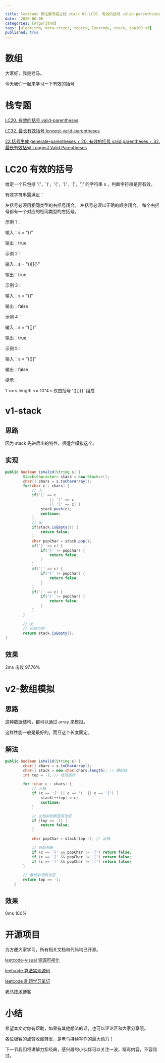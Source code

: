 ```yaml
---

title: leetcode 算法篇专题之栈 stack 02-LC20. 有效的括号 valid-parentheses
date:  2020-06-08
categories: [Algorithm]
tags: [algorithm, data-struct, topics, leetcode, stack, top100 sf]
published: true
---
```



# 数组

大家好，我是老马。

今天我们一起来学习一下有效的括号

# 栈专题

[LC20. 有效的括号 valid-parentheses](https://houbb.github.io/leetcode-notes/posts/leetcode/2020-06-06-algorithm-000-leetcode-data-struct-001-topics-datastruct-stack-02-leetcode-T20.html)

[LC32. 最长有效括号 longest-valid-parentheses](https://houbb.github.io/leetcode-notes/posts/leetcode/2020-06-06-algorithm-000-leetcode-data-struct-001-topics-algorithms-dp-21-leetcode-LC32-longest-valid-parentheses.html)

[22.括号生成 generate-parentheses + 20. 有效的括号 valid parentheses + 32. 最长有效括号 Longest Valid Parentheses](https://houbb.github.io/leetcode-notes/posts/leetcode/2020-06-06-algorithm-012-leetcode-22-generate-parentheses.html)

# LC20 有效的括号

给定一个只包括 '('，')'，'{'，'}'，'['，']' 的字符串 s ，判断字符串是否有效。

有效字符串需满足：

左括号必须用相同类型的右括号闭合。
左括号必须以正确的顺序闭合。
每个右括号都有一个对应的相同类型的左括号。

示例 1：

输入：s = "()"

输出：true

示例 2：

输入：s = "()[]{}"

输出：true

示例 3：

输入：s = "(]"

输出：false

示例 4：

输入：s = "([])"

输出：true

示例 5：

输入：s = "([)]"

输出：false
 

提示：

1 <= s.length <= 10^4
s 仅由括号 '()[]{}' 组成


# v1-stack

## 思路

因为 stack 先进后出的特性，很适合模拟这个。

## 实现

```java
public boolean isValid(String s) {
        Stack<Character> stack = new Stack<>();
        char[] chars = s.toCharArray();
        for(char c : chars) {
            // 入
            if('{' == c
                    || '(' == c
                    || '[' == c) {
                stack.push(c);
                continue;
            }
            // 出
            if(stack.isEmpty()) {
                return false;
            }
            char popChar = stack.pop();
            if('}' == c) {
                if('{' != popChar) {
                    return false;
                }
            }
            if(']' == c) {
                if('[' != popChar) {
                    return false;
                }
            }
            if(')' == c) {
                if('(' != popChar) {
                    return false;
                }
            }
        }

        // 出
        // 必须为空
        return stack.isEmpty();
}
```
## 效果

2ms 击败 97.76%

# v2-数组模拟

## 思路

这种数据结构，都可以通过 array 来模拟。

这样性能一般是最好的，而且这个长度固定。

## 解法

```java
public boolean isValid(String s) {
        char[] chars = s.toCharArray();
        char[] stack = new char[chars.length]; // 模拟栈
        int top = -1; // 栈顶指针

        for (char c : chars) {
            // 入栈
            if (c == '{' || c == '(' || c == '[') {
                stack[++top] = c;
                continue;
            }

            // 出栈前判断是否为空
            if (top == -1) {
                return false;
            }

            char popChar = stack[top--]; // 出栈

            // 匹配判断
            if (c == '}' && popChar != '{') return false;
            if (c == ']' && popChar != '[') return false;
            if (c == ')' && popChar != '(') return false;
        }

        // 最终必须栈为空
        return top == -1;
    }
```

## 效果

0ms 100%

# 开源项目

为方便大家学习，所有相关文档和代码均已开源。

[leetcode-visual 资源可视化](https://houbb.github.io/leetcode-notes/leetcode/visible/index.html)

[leetcode 算法实现源码](https://github.com/houbb/leetcode)

[leetcode 刷题学习笔记](https://github.com/houbb/leetcode-notes)

[老马技术博客](https://houbb.github.io/)

# 小结

希望本文对你有帮助，如果有其他想法的话，也可以评论区和大家分享哦。

各位极客的点赞收藏转发，是老马持续写作的最大动力！

下一节我们将讲解力扣经典，感兴趣的小伙伴可以关注一波，精彩内容，不容错过。